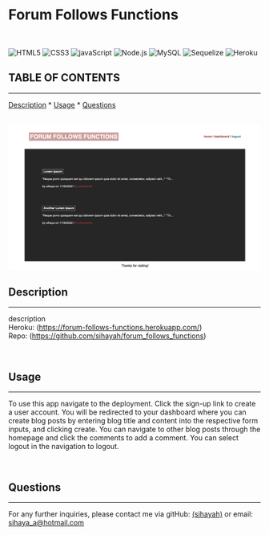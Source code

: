 # Forum Follows Functions
  
  
  <br>
  
   ![HTML5](https://img.shields.io/badge/HTML5-E34F26?style=for-the-badge&logo=html5&logoColor=white)   ![CSS3](https://img.shields.io/badge/CSS3-1572B6?style=for-the-badge&logo=css3&logoColor=white)   ![javaScript](https://img.shields.io/badge/JavaScript-323330?style=for-the-badge&logo=javascript&logoColor=F7DF1E)   ![Node.js](https://img.shields.io/badge/Node.js-339933?style=for-the-badge&logo=nodedotjs&logoColor=white) ![MySQL](https://img.shields.io/badge/mysql-%2300f.svg?style=for-the-badge&logo=mysql&logoColor=white) ![Sequelize](https://img.shields.io/badge/Sequelize-52B0E7?style=for-the-badge&logo=Sequelize&logoColor=white) ![Heroku](https://img.shields.io/badge/heroku-%23430098.svg?style=for-the-badge&logo=heroku&logoColor=white)
  <br>

  ## TABLE OF CONTENTS

  ---


  [Description](#description) *
  [Usage](#usage) *
  [Questions](#questions)

  <br>

  <img src= 'landing.png'>
  
  <br>

  ## Description

  ---

  description
  <br>
  Heroku: (https://forum-follows-functions.herokuapp.com/)
  <br>
  Repo: (https://github.com/sihayah/forum_follows_functions)


  <br>

## Usage

  ---

  To use this app navigate to the deployment. Click the sign-up link to create a user account. You will be redirected to your dashboard where you can create blog posts by entering blog title and content into the respective form inputs, and clicking create. You can navigate to other blog posts through the homepage and click the comments to add a comment. You can select logout in the navigation to logout.

  <br>

  ## Questions

  ---

  For any further inquiries, please contact me via gitHub: [(sihayah)](https://github.com/sihayah) or email: sihaya_a@hotmail.com

  <br>
  <br>
